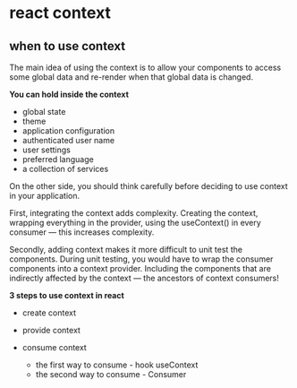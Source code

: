 # react context

## when to use context

The main idea of using the context is to allow your components to access some global data and re-render when that global data is changed.

**You can hold inside the context**

- global state
- theme
- application configuration
- authenticated user name
- user settings
- preferred language
- a collection of services

On the other side, you should think carefully before deciding to use context in your application.

First, integrating the context adds complexity. Creating the context, wrapping everything in the provider, using the useContext() in every consumer — this increases complexity.

Secondly, adding context makes it more difficult to unit test the components. During unit testing, you would have to wrap the consumer components into a context provider. Including the components that are indirectly affected by the context — the ancestors of context consumers!


**3 steps to use context in react**

- create context

- provide context

- consume context
   - the first way to consume - hook useContext
   - the second way to consume - Consumer
